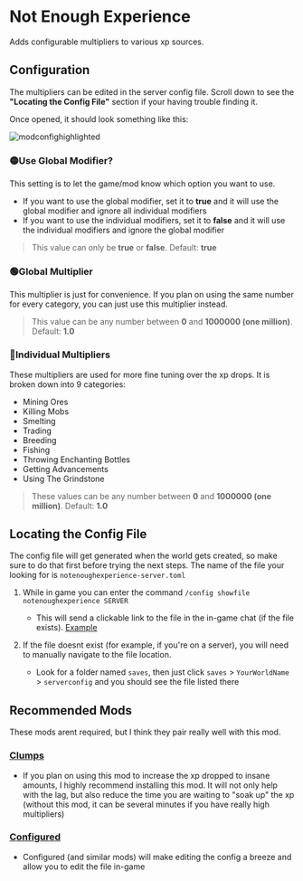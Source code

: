 # Not Enough Experience
Adds configurable multipliers to various xp sources. 

## Configuration
The multipliers can be edited in the server config file. Scroll down to see the **"Locating the Config File"** section if your having trouble finding it.

Once opened, it should look something like this:

![modconfighighlighted](https://github.com/user-attachments/assets/6c224c98-d610-447c-8222-c69e500c06c7)

### 🟡Use Global Modifier?
This setting is to let the game/mod know which option you want to use. 
- If you want to use the global modifier, set it to **true** and it will use the global modifier and ignore all individual modifiers
- If you want to use the individual modifiers, set it to **false** and it will use the individual modifiers and ignore the global modifier

> This value can only be **true** or **false**. Default: **true**

### 🟢Global Multiplier
This multiplier is just for convenience. If you plan on using the same number for every category, you can just use this multiplier instead.

> This value can be any number between **0** and **1000000 (one million)**. Default: **1.0**

### 🔵Individual Multipliers
These multipliers are used for more fine tuning over the xp drops. It is broken down into 9 categories:
- Mining Ores
- Killing Mobs
- Smelting
- Trading
- Breeding
- Fishing
- Throwing Enchanting Bottles
- Getting Advancements
- Using The Grindstone

> These values can be any number between **0** and **1000000 (one million)**. Default: **1.0**

## Locating the Config File
The config file will get generated when the world gets created, so make sure to do that first before trying the next steps.
The name of the file your looking for is `notenoughexperience-server.toml`

1. While in game you can enter the command `/config showfile notenoughexperience SERVER`
    - This will send a clickable link to the file in the in-game chat (if the file exists). [Example](https://youtu.be/RCjS_j696KQ?si=stGSbyJ7VCYPeGhR&t=376)

2. If the file doesnt exist (for example, if you're on a server), you will need to manually navigate to the file location.
    - Look for a folder named `saves`, then just click `saves` > `YourWorldName` > `serverconfig` and you should see the file listed there
  
## Recommended Mods
These mods arent required, but I think they pair really well with this mod.
### [Clumps](https://www.curseforge.com/minecraft/mc-mods/clumps)
- If you plan on using this mod to increase the xp dropped to insane amounts, I highly recommend installing this mod. It will not only help with the lag, but also reduce the time you are waiting to "soak up" the xp (without this mod, it can be several minutes if you have really high multipliers)
### [Configured](https://www.curseforge.com/minecraft/mc-mods/configured)
- Configured (and similar mods) will make editing the config a breeze and allow you to edit the file in-game
